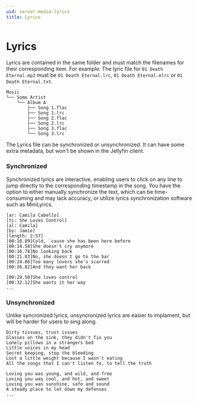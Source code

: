 ```yaml
---
uid: server-media-lyrics
title: Lyrics
---
```


# Lyrics
Lyrics are contained in the same folder and must match the filenames for their corresponding item. For example: The lyric file for `01 Death Eternal.mp3` must be `01 Death Eternal.lrc`, `01 Death Eternal.elrc` or `01 Death Eternal.txt`.

```
Music
└── Some Artist
    └── Album A
        ├── Song 1.flac
        ├── Song 1.lrc
        ├── Song 2.flac
        ├── Song 2.lrc
        ├── Song 3.flac
        └── Song 3.lrc
```

The Lyrics file can be synchronized or unsynchronized. It can have some extra metadata, but won't be shown in the Jellyfin client.

### Synchronized
Synchronized lyrics are interactive, enabling users to click on any line to jump directly to the corresponding timestamp in the song. You have the option to either manually synchronize the text, which can be time-consuming and may lack accuracy, or utilize lyrics synchronization software such as MiniLyrics.

```
[ar: Camila Cabello]
[ti: She Loves Control]
[al: Camila]
[by: Jamie]
[length: 2:57]
[00:10.89]Cold, ′cause she has been here before
[00:14.58]She doesn't cry anymore
[00:16.78]No looking back
[00:21.03]No, she doesn′t go to the bar
[00:24.86]Too many lovers she's scarred
[00:26.82]And they want her back

[00:29.50]She loves control
[00:32.12]She wants it her way
...
```

### Unsynchronized
Unlike syncronized lyrics, unsyncronized lyrics are easier to implament, but will be harder for users to sing along.

```Unsynchronized
Dirty tissues, trust issues
Glasses on the sink, they didn't fix you
Lonely pillows in a strangers bed
Little voices in my head
Secret keeping, stop the bleeding
Lost a little weight because I wasn't eating
All the songs that I can't listen to, to tell the truth

Loving you was young, and wild, and free
Loving you was cool, and hot, and sweet
Loving you was sunshine, safe and sound
A steady place to let down my defenses
...
```
